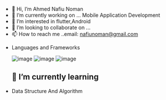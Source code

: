 - 👋 Hi, I’m Ahmed Nafiu Noman
- 🔭 I’m currently working on ... Mobile Application Development
- 👀 I’m interested in flutter,Android
- 💞️ I’m looking to collaborate on ...
- 📫 How to reach me ..email: nafiunoman@gmail.com

<!---
NafiuNoman/NafiuNoman is a ✨ special ✨ repository because its `README.md` (this file) appears on your GitHub profile.
You can click the Preview link to take a look at your changes.
--->


* Languages and Frameworks

  ![image](https://img.shields.io/badge/C%2B%2B-232671E5?style=for-the-badge&logo=c%2B%2B&logoColor=white)
  ![image](https://img.shields.io/badge/Dart-00599C?style=for-the-badge&logo=dart&logoColor=white)
  ![image](https://img.shields.io/badge/Flutter-4285F4?style=for-the-badge&logo=Flutter&logoColor=white)
  
  
  ## 🌱 I’m currently learning

* Data Structure And Algorithm
